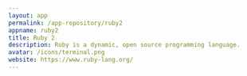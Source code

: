 ```yaml
---
layout: app
permalink: /app-repository/ruby2
appname: ruby2
title: Ruby 2
description: Ruby is a dynamic, open source programming language.
avatar: /icons/terminal.png
website: https://www.ruby-lang.org/
---
```


